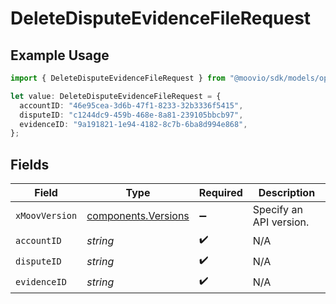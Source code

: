 # DeleteDisputeEvidenceFileRequest

## Example Usage

```typescript
import { DeleteDisputeEvidenceFileRequest } from "@moovio/sdk/models/operations";

let value: DeleteDisputeEvidenceFileRequest = {
  accountID: "46e95cea-3d6b-47f1-8233-32b3336f5415",
  disputeID: "c1244dc9-459b-468e-8a81-239105bbcb97",
  evidenceID: "9a191821-1e94-4182-8c7b-6ba8d994e868",
};
```

## Fields

| Field                                                      | Type                                                       | Required                                                   | Description                                                |
| ---------------------------------------------------------- | ---------------------------------------------------------- | ---------------------------------------------------------- | ---------------------------------------------------------- |
| `xMoovVersion`                                             | [components.Versions](../../models/components/versions.md) | :heavy_minus_sign:                                         | Specify an API version.                                    |
| `accountID`                                                | *string*                                                   | :heavy_check_mark:                                         | N/A                                                        |
| `disputeID`                                                | *string*                                                   | :heavy_check_mark:                                         | N/A                                                        |
| `evidenceID`                                               | *string*                                                   | :heavy_check_mark:                                         | N/A                                                        |